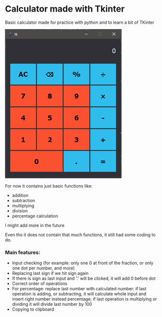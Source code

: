 # Calculator made with Tkinter
Basic calculator made for practice with python and to learn a bit of TKinter

![preview picture](preview.PNG)

For now it contains just basic functions like:
- addition
- subtraction
- multiplying
- division
- percentage calculation

I might add more in the future

Even tho it does not contain that much functions, it still had some coding to do.

### Main features:
- Input checking (for example: only one 0 at front of the fraction, or only one dot per number, and more)
- Replacing last sign if we hit sign again
- If there is sign as last input and '.' will be clicked, it will add 0 before dot
- Correct order of operations
- For percentage: replace last number with calculated number: if last operation is adding, or subtracting, it will calculate whole input and insert right number instead percentage; if last operation is multiplying or dividing it will divide last number by 100
- Copying to clipboard
